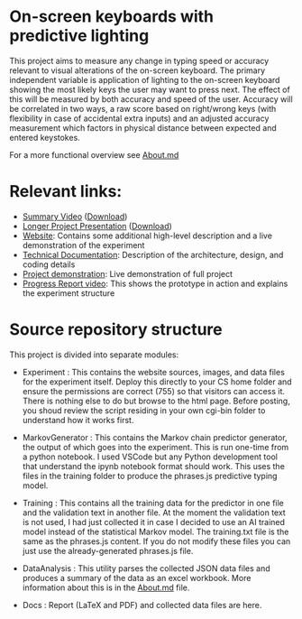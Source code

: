 # On-screen keyboards with predictive lighting

This project aims to measure any change in typing speed or accuracy relevant to visual alterations of the on-screen keyboard.  The primary independent variable is application of lighting to the on-screen keyboard showing the most likely keys the user may want to press next.  The effect of this will be measured by both accuracy and speed of the user.  Accuracy will be correlated in two ways, a raw score based on right/wrong keys (with flexibility in case of accidental extra inputs) and an adjusted accuracy measurement which factors in physical distance between expected and entered keystokes.

For a more functional overview see [About.md](about.md)

# Relevant links:

   - [Summary Video](https://www.youtube.com/watch?v=QbgB-r6luGA) ([Download](https://cs.colostate.edu/~bdvision/short-presentation.mp4))
   - [Longer Project Presentation](https://www.youtube.com/watch?v=0Zkmo593qnc) ([Download](https://cs.colostate.edu/~bdvision/long-presentation.mp4))
   - [Website](https://cs.colostate.edu/~bdvision): Contains some additional high-level description and a live demonstration of the experiment
   - [Technical Documentation](https://github.com/csu-hci-projects/Badvision/blob/main/about.md): Description of the architecture, design, and coding details
   - [Project demonstration](https://cs.colostate.edu/~bdvision): Live demonstration of full project
   - [Progress Report video](https://youtu.be/kpJdo-KhyiI): This shows the prototype in action and explains the experiment structure

# Source repository structure

This project is divided into separate modules:

- Experiment : This contains the website sources, images, and data files for the experiment itself.  Deploy this directly to your CS home folder and ensure the permissions are correct (755) so that visitors can access it.  There is nothing else to do but browse to the html page.  Before posting, you shoud review the script residing in your own cgi-bin folder to understand how it works first.

- MarkovGenerator : This contains the Markov chain predictor generator, the output of which goes into the experiment.  This is run one-time from a python notebook.  I used VSCode but any Python development tool that understand the ipynb notebook format should work.  This uses the files in the training folder to produce the phrases.js predictive typing model.

- Training : This contains all the training data for the predictor in one file and the validation text in another file.  At the moment the validation text is not used, I had just collected it in case I decided to use an AI trained model instead of the statistical Markov model.  The training.txt file is the same as the phrases.js content.  If you do not modify these files you can just use the already-generated phrases.js file.

- DataAnalysis : This utility parses the collected JSON data files and produces a summary of the data as an excel workbook.  More information about this is in the  [About.md](about.md) file.

- Docs : Report (LaTeX and PDF) and collected data files are here.

